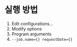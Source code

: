 # 실행 방법

1. Edit configurations...
2. Modify options
3. Program arguments
4. `--job.name={} requestDate={}`